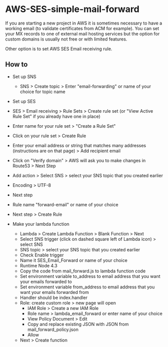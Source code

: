 # AWS-SES-simple-mail-forward

If you are starting a new project in AWS it is sometimes necessary to have a working email (to validate certificates from ACM for example). You can set your MX records to one of external mail hosting services but the option for custom domains is usually not free or with limited features. 

Other option is to set AWS SES Email receiving rule. 

## How to 
* Set up SNS
  * SNS > Create topic > Enter "email-forwarding" or name of your choice for topic name
  
* Set up SES
 * SES > Email receiving > Rule Sets > Create rule set (or "View Active Rule Set" if you already have one in place)
 * Enter name for your rule set > "Create a Rule Set"
 * Click on your rule set > Create Rule 
 * Enter your email address or string that matches many addresses (instructions are on that page) > Add recipient email
 * Click on "Verify domain" > AWS will ask you to make changes in Route53 > Next Step
 * Add action > Select SNS > select your SNS topic that you created earlier
 * Encoding > UTF-8
 * Next step
 * Rule name "forward-email" or name of your choice
 * Next step > Create Rule
 
* Make your lambda function
  * Lambda > Create Lambda Function > Blank Function > Next
  * Select SNS trigger (click on dashed square left of Lambda icon) > select SNS
  * SNS topic > select your SNS topic that you created earlier
  * Check Enable trigger
  * Name it SES_Email_Forward or name of your choice
  * Runtime Node 4.3
  * Copy the code from mail_forward.js to lambda function code
  * Set environment variable to_address to email address that you want your emails forwarded to
  * Set environment variable from_address to email address that you want your emails forwarded from
  * Handler should be index.handler
  * Role: create custom role > new page will open
    * IAM Role > Create a new IAM Role
    * Role name > lambda_email_forward or enter name of your choice
    * View Policy Document > Edit
    * Copy and replace existing JSON with JSON from mail_forward_policy.json
    * Allow
  * Next > Create function
  
